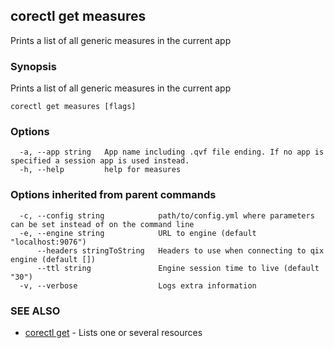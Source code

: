 ## corectl get measures

Prints a list of all generic measures in the current app

### Synopsis

Prints a list of all generic measures in the current app

```
corectl get measures [flags]
```

### Options

```
  -a, --app string   App name including .qvf file ending. If no app is specified a session app is used instead.
  -h, --help         help for measures
```

### Options inherited from parent commands

```
  -c, --config string            path/to/config.yml where parameters can be set instead of on the command line
  -e, --engine string            URL to engine (default "localhost:9076")
      --headers stringToString   Headers to use when connecting to qix engine (default [])
      --ttl string               Engine session time to live (default "30")
  -v, --verbose                  Logs extra information
```

### SEE ALSO

* [corectl get](corectl_get.md)	 - Lists one or several resources

